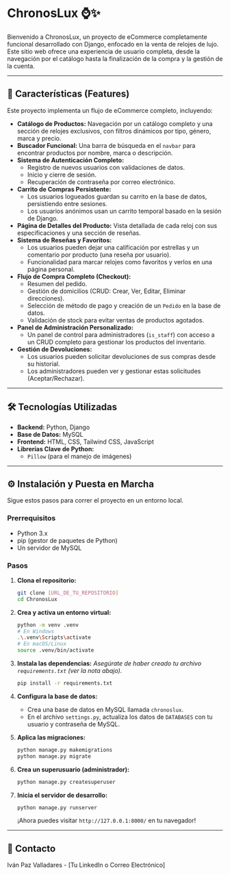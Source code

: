 # ChronosLux ⌚✨

Bienvenido a ChronosLux, un proyecto de eCommerce completamente funcional desarrollado con Django, enfocado en la venta de relojes de lujo. Este sitio web ofrece una experiencia de usuario completa, desde la navegación por el catálogo hasta la finalización de la compra y la gestión de la cuenta.

---

## 🚀 Características (Features)

Este proyecto implementa un flujo de eCommerce completo, incluyendo:

* **Catálogo de Productos:** Navegación por un catálogo completo y una sección de relojes exclusivos, con filtros dinámicos por tipo, género, marca y precio.
* **Buscador Funcional:** Una barra de búsqueda en el `navbar` para encontrar productos por nombre, marca o descripción.
* **Sistema de Autenticación Completo:**
    * Registro de nuevos usuarios con validaciones de datos.
    * Inicio y cierre de sesión.
    * Recuperación de contraseña por correo electrónico.
* **Carrito de Compras Persistente:**
    * Los usuarios logueados guardan su carrito en la base de datos, persistiendo entre sesiones.
    * Los usuarios anónimos usan un carrito temporal basado en la sesión de Django.
* **Página de Detalles del Producto:** Vista detallada de cada reloj con sus especificaciones y una sección de reseñas.
* **Sistema de Reseñas y Favoritos:**
    * Los usuarios pueden dejar una calificación por estrellas y un comentario por producto (una reseña por usuario).
    * Funcionalidad para marcar relojes como favoritos y verlos en una página personal.
* **Flujo de Compra Completo (Checkout):**
    * Resumen del pedido.
    * Gestión de domicilios (CRUD: Crear, Ver, Editar, Eliminar direcciones).
    * Selección de método de pago y creación de un `Pedido` en la base de datos.
    * Validación de stock para evitar ventas de productos agotados.
* **Panel de Administración Personalizado:**
    * Un panel de control para administradores (`is_staff`) con acceso a un CRUD completo para gestionar los productos del inventario.
* **Gestión de Devoluciones:**
    * Los usuarios pueden solicitar devoluciones de sus compras desde su historial.
    * Los administradores pueden ver y gestionar estas solicitudes (Aceptar/Rechazar).

---

## 🛠️ Tecnologías Utilizadas

* **Backend:** Python, Django
* **Base de Datos:** MySQL
* **Frontend:** HTML, CSS, Tailwind CSS, JavaScript
* **Librerías Clave de Python:**
    * `Pillow` (para el manejo de imágenes)

---

## ⚙️ Instalación y Puesta en Marcha

Sigue estos pasos para correr el proyecto en un entorno local.

### Prerrequisitos
* Python 3.x
* pip (gestor de paquetes de Python)
* Un servidor de MySQL

### Pasos

1.  **Clona el repositorio:**
    ```bash
    git clone [URL_DE_TU_REPOSITORIO]
    cd ChronosLux
    ```

2.  **Crea y activa un entorno virtual:**
    ```bash
    python -m venv .venv
    # En Windows
    .\.venv\Scripts\activate
    # En macOS/Linux
    source .venv/bin/activate
    ```

3.  **Instala las dependencias:**
    *Asegúrate de haber creado tu archivo `requirements.txt` (ver la nota abajo).*
    ```bash
    pip install -r requirements.txt
    ```

4.  **Configura la base de datos:**
    * Crea una base de datos en MySQL llamada `chronoslux`.
    * En el archivo `settings.py`, actualiza los datos de `DATABASES` con tu usuario y contraseña de MySQL.

5.  **Aplica las migraciones:**
    ```bash
    python manage.py makemigrations
    python manage.py migrate
    ```

6.  **Crea un superusuario (administrador):**
    ```bash
    python manage.py createsuperuser
    ```

7.  **Inicia el servidor de desarrollo:**
    ```bash
    python manage.py runserver
    ```
    ¡Ahora puedes visitar `http://127.0.0.1:8000/` en tu navegador!

---

## 👤 Contacto
Iván Paz Valladares - [Tu LinkedIn o Correo Electrónico]
